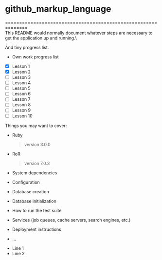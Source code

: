 # github_markup_language


==============================================================\
This README would normally document whatever steps are necessary to get the
application up and running.\

And tiny progress list.

* Own work progress list

- [x] Lesson 1
- [x] Lesson 2
- [ ] Lesson 3
- [ ] Lesson 4
- [ ] Lesson 5
- [ ] Lesson 6
- [ ] Lesson 7
- [ ] Lesson 8
- [ ] Lesson 9
- [ ] Lesson 10

Things you may want to cover:

* Ruby
  > version 3.0.0

* RoR
  > version 7.0.3

* System dependencies

* Configuration

* Database creation

* Database initialization

* How to run the test suite

* Services (job queues, cache servers, search engines, etc.)

* Deployment instructions

* ...

<ul>
<li>Line 1</li>
<li>Line 2</li>
</ul>


